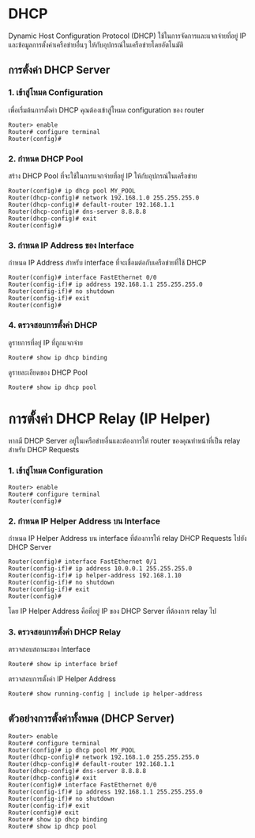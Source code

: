 # DHCP

Dynamic Host Configuration Protocol (DHCP) ใช้ในการจัดการและแจกจ่ายที่อยู่ IP และข้อมูลการตั้งค่าเครือข่ายอื่นๆ ให้กับอุปกรณ์ในเครือข่ายโดยอัตโนมัติ

## การตั้งค่า DHCP Server

### 1. เข้าสู่โหมด Configuration

เพื่อเริ่มต้นการตั้งค่า DHCP คุณต้องเข้าสู่โหมด configuration ของ router

``` CLI
Router> enable
Router# configure terminal
Router(config)#
```

### 2. กำหนด DHCP Pool

สร้าง DHCP Pool ที่จะใช้ในการแจกจ่ายที่อยู่ IP ให้กับอุปกรณ์ในเครือข่าย

``` CLI
Router(config)# ip dhcp pool MY_POOL
Router(dhcp-config)# network 192.168.1.0 255.255.255.0
Router(dhcp-config)# default-router 192.168.1.1
Router(dhcp-config)# dns-server 8.8.8.8
Router(dhcp-config)# exit
Router(config)#
```

### 3. กำหนด IP Address ของ Interface

กำหนด IP Address สำหรับ interface ที่จะเชื่อมต่อกับเครือข่ายที่ใช้ DHCP

``` CLI
Router(config)# interface FastEthernet 0/0
Router(config-if)# ip address 192.168.1.1 255.255.255.0
Router(config-if)# no shutdown
Router(config-if)# exit
Router(config)#
```

### 4. ตรวจสอบการตั้งค่า DHCP

ดูรายการที่อยู่ IP ที่ถูกแจกจ่าย

``` CLI
Router# show ip dhcp binding
```

ดูรายละเอียดของ DHCP Pool

``` CLI
Router# show ip dhcp pool
```

# การตั้งค่า DHCP Relay (IP Helper)

หากมี DHCP Server อยู่ในเครือข่ายอื่นและต้องการให้ router ของคุณทำหน้าที่เป็น relay สำหรับ DHCP Requests

### 1. เข้าสู่โหมด Configuration

``` CLI
Router> enable
Router# configure terminal
Router(config)#
```

### 2. กำหนด IP Helper Address บน Interface

กำหนด IP Helper Address บน interface ที่ต้องการให้ relay DHCP Requests ไปยัง DHCP Server

``` CLI
Router(config)# interface FastEthernet 0/1
Router(config-if)# ip address 10.0.0.1 255.255.255.0
Router(config-if)# ip helper-address 192.168.1.10
Router(config-if)# no shutdown
Router(config-if)# exit
Router(config)#
```

โดย IP Helper Address คือที่อยู่ IP ของ DHCP Server ที่ต้องการ relay ไป

### 3. ตรวจสอบการตั้งค่า DHCP Relay

ตรวจสอบสถานะของ Interface

``` CLI
Router# show ip interface brief
```

ตรวจสอบการตั้งค่า IP Helper Address

``` CLI
Router# show running-config | include ip helper-address
```

## ตัวอย่างการตั้งค่าทั้งหมด (DHCP Server)

``` CLI
Router> enable
Router# configure terminal
Router(config)# ip dhcp pool MY_POOL
Router(dhcp-config)# network 192.168.1.0 255.255.255.0
Router(dhcp-config)# default-router 192.168.1.1
Router(dhcp-config)# dns-server 8.8.8.8
Router(dhcp-config)# exit
Router(config)# interface FastEthernet 0/0
Router(config-if)# ip address 192.168.1.1 255.255.255.0
Router(config-if)# no shutdown
Router(config-if)# exit
Router(config)# exit
Router# show ip dhcp binding
Router# show ip dhcp pool
```

